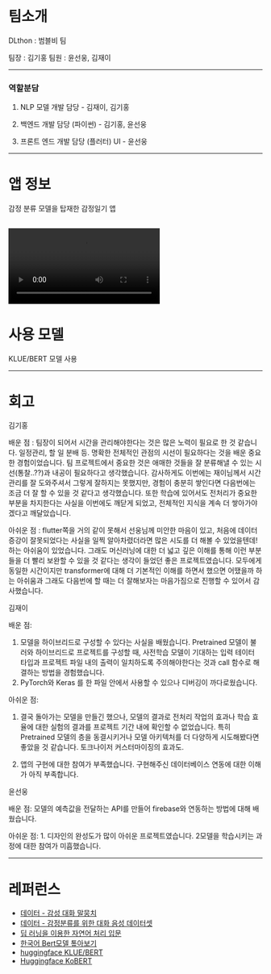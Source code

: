 # 팀소개
DLthon : 범블비 팀 

팀장 : 김기홍
팀원 : 윤선웅, 김재이

---

### 역할분담

1. NLP  모델 개발 담당 - 김재이, 김기홍

2. 백엔드 개발 담당 (파이썬) - 김기홍, 윤선웅

3. 프론트 엔드 개발 담당 (플러터) UI - 윤선웅

--- 

# 앱 정보

감정 분류 모델을 탑재한 감정일기 앱

![시연영상](시연영상_10.59.56.mov)
--- 

# 사용 모델

KLUE/BERT 모델 사용


--- 

# 회고

김기홍

배운 점 : 팀장이 되어서 시간을 관리해야한다는 것은 많은 노력이 필요로 한 것 같습니다. 일정관리, 할 일 분배 등. 명확한 전체적인 관점의 시선이 필요하다는 것을 배운 중요한 경험이었습니다. 팀 프로젝트에서 중요한 것은 애매한 것들을 잘 분류해낼 수 있는 시선(통찰..??)과 내공이 필요하다고 생각했습니다. 감사하게도 이번에는 재이님께서 시간관리를 잘 도와주셔서 그렇게 잘하지는 못했지만, 경험이 충분히 쌓인다면 다음번에는 조금 더 잘 할 수 있을 것 같다고 생각했습니다. 또한 학습에 있어서도 전처리가 중요한 부분을 차지한다는 사실을 이번에도 깨닫게 되었고, 전체적인 지식을 계속 더 쌓아가야겠다고 깨달았습니다.

아쉬운 점 : flutter쪽을 거의 같이 못해서 선웅님께 미안한 마음이 있고, 처음에 데이터 증강이 잘못되었다는 사실을 일찍 알아차렸더라면 많은 시도를 더 해볼 수 있었을텐데! 하는 아쉬움이 있었습니다. 그래도 머신러닝에 대한 더 넓고 깊은 이해를 통해 이런 부분들을 더 빨리 보완할 수 있을 것 같다는 생각이 들었던 좋은 프로젝트였습니다. 모두에게 동일한 시간이지만 transformer에 대해 더 기본적인 이해를 하면서 했으면 어땠을까 하는 아쉬움과 그래도 다음번에 할 때는 더 잘해보자는 마음가짐으로 진행할 수 있어서 감사했습니다.

김재이

배운 점:

1. 모델을 하이브리드로 구성할 수 있다는 사실을 배웠습니다. Pretrained 모델이 불러와 하이브리드로 프로젝트를 구성할 때, 사전학습 모델이 기대하는 입력 테이터 타입과 프로젝트 파일 내의 출력이 일치하도록 주의해야한다는 것과 call 함수로 해결하는 방법을 경험했습니다.
2. PyTorch와 Keras 를 한 파일 안에서 사용할 수 있으나 디버깅이 까다로웠습니다.

아쉬운 점: 

1. 결국 돌아가는 모델을 만들긴 했으나, 모델의 결과로 전처리 작업의 효과나 학습 효율에 대한 실험의 결과를 프로젝트 기간 내에 확인할 수 없었습니다. 특히 Pretrained 모델의 층을 동결시키거나 모델 아키텍처를 더 다양하게 시도해봤다면 좋았을 것 같습니다. 토크나이저 커스터마이징의 효과도.

2. 앱의 구현에 대한 참여가 부족했습니다. 구현해주신 데이터베이스 연동에 대한 이해가 아직 부족합니다.

윤선웅

배운 점: 모델의 예측값을 전달하는 API를 만들어 firebase와 연동하는 방법에 대해 배웠습니다.

아쉬운 점: 1. 디자인의 완성도가 많이 아쉬운 프로젝트였습니다. 2모델을 학습시키는 과정에 대한 참여가 미흡했습니다.

---

# 레퍼런스
- [데이터 - 감성 대화 말뭉치](https://aihub.or.kr/aihubdata/data/view.do?currMenu=115&topMenu=100&aihubDataSe=data&dataSetSn=86)
- [데이터 - 감정분류를 위한 대화 음성 데이터셋](aihub.or.kr/aihubdata/data/view.do?currMenu=120&topMenu=100&aihubDataSe=extrldata&dataSetSn=263)
- [딥 러닝을 이용한 자연어 처리 입문](https://wikidocs.net/50739)
- [한국어 Bert모델 톺아보기](letr.ai/ko/blog/tech-20221124)
- [huggingface KLUE/BERT](https://huggingface.co/klue/bert-base)
- [Huggingface KoBERT](https://huggingface.co/monologg/kobert)
